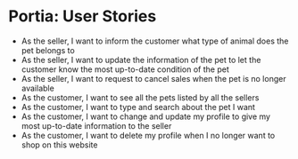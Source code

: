 # Portia: User Stories
- As the seller, I want to inform the customer what type of animal does the pet belongs to
- As the seller, I want to update the information of the pet to let the customer know the most up-to-date condition of the pet
- As the seller, I want to request to cancel sales when the pet is no longer available
- As the customer, I want to see all the pets listed by all the sellers
- As the customer, I want to type and search about the pet I want
- As the customer, I want to change and update my profile to give my most up-to-date information to the seller
- As the customer, I want to delete my profile when I no longer want to shop on this website